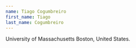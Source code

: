 ```yaml
---
name: Tiago Cogumbreiro
first_name: Tiago
last_name: Cogumbreiro
---
```


University of Massachusetts Boston, United States.

